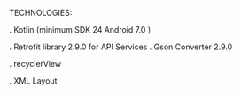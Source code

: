 TECHNOLOGIES:

. Kotlin (minimum SDK 24 Android 7.0 )

  . Retrofit library 2.9.0 for API Services
  . Gson Converter 2.9.0
  
  . recyclerView
  
  . XML Layout
